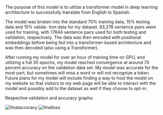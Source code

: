 The purpose of this model is to utilize a transformer model in deep learning architecture to successfully translate from English to Spanish.

The model was broken into the standard 70% training data, 15% testing data and 15% valida-
tion data for my dataset. 83,276 sentence pairs were used for training, with 17844 sentence pairs
used for both testing and validation, respectively. The data was then encoded with positional
embeddings before being fed into a transformer-based architecture and was then decoded (also
using a Transformer).

After running my model for over an hour of training time on GPU, and utilizing a full 30
epochs, my model reached convergence at around 70 percent accuracy on the validation data set.
My model was accurate for the most part, but sometimes will miss a word or will not recognize
a token. Future plans for my model will include finding a way to host the model on my website
so that visitors to my web page will be able to interact with the model and possibly add to the
dataset as well if they choose to opt-in.

Respective validation and accuracy graphs:

![finalaccuracy](https://github.com/ThomasCholak/DeepLearningLanguageTranslation/assets/63080803/642eb85a-7aad-4eb0-8582-8d62734638ed)
![finalloss](https://github.com/ThomasCholak/DeepLearningLanguageTranslation/assets/63080803/2eab2879-81dd-42a4-bbce-03397afd1686)
